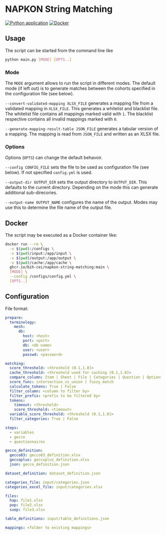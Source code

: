# NAPKON String Matching

[![Python application](https://github.com/BIH-CEI/napkon-string-matching/actions/workflows/python-app.yml/badge.svg)](https://github.com/BIH-CEI/napkon-string-matching/actions/workflows/python-app.yml)
[![Docker](https://github.com/BIH-CEI/napkon-string-matching/actions/workflows/docker-publish.yml/badge.svg)](https://github.com/BIH-CEI/napkon-string-matching/actions/workflows/docker-publish.yml)

## Usage

The script can be started from the command line like

```bash
python main.py [MODE] [OPTS..]
```

### Mode

The `MODE` argument allows to run the script in different modes. The default mode (if left out) is to generate matches between the cohorts specified in the configuration file (see below).

`--convert-validated-mapping XLSX_FILE` generates a mapping file from a validated mapping in `XLSX_FILE`. This generates a whitelist and blacklist file. The whitelist file contains all mappings marked valid with `1`. The blacklist respective contains all invalid mappings marked with `0`.

`--generate-mapping-result-table JSON_FILE` generates a tabular version of a mapping. The mapping is read from `JSON_FILE` and written as an XLSX file.

### Options

Options (`OPTS`) can change the default behavoir.

`--config CONFIG_FILE` sets the file to be used as configuration file (see below). If not specified `config.yml` is used.

`--output-dir OUTPUT_DIR` sets the output directory to `OUTPUT_DIR`. This defaults to the current directory. Depending on the mode this can generate additional sub-direcories.

`--output-name OUTPUT_NAME` configures the name of the output. Modes may use this to determine the file name of the output file.

## Docker

The script may be executed as a Docker container like:

```bash
docker run --rm \
  -v $(pwd):/configs \
  -v $(pwd)/input:/app/input \
  -v $(pwd)/output:/app/output \
  -v $(pwd)/cache:/app/cache \
  ghcr.io/bih-cei/napkon-string-matching:main \
  [MODE] \
  --config /configs/config.yml \
  [OPTS..]
```

## Configuration

File format:

```yaml
prepare:
  terminology:
    mesh:
      db:
        host: <host>
        port: <port>
        db: <db name>
        user: <user>
        passwd: <password>

matching:
  score_threshold: <threshold (0.1,1.0]>
  cache_threshold: <threshold used for caching (0.1,1.0]>
  compare_column: Item | Sheet | File | Categories | Question | Options | Term | Tokens | TokenIds | TokenMatch | Identifier | Matches
  score_func: intersection_vs_union | fuzzy_match
  calculate_tokens: True | False
  filter_column: <column to filter by>
  filter_prefix: <prefix to be filtered by>
  tokens:
    timeout: <threshold>
    score_threshold: <timeout>
  variable_score_threshold: <threshold (0.1,1.0]>
  filter_categories: True | False

steps:
  - variables
  - gecco
  - questionnaires

gecco_definition:
  gecco83: gecco83_definition.xlsx
  geccoplus: geccoplus_definition.xlsx
  json: gecco_definition.json

dataset_definition: dataset_definition.json

categories_file: input/categories.json
categories_excel_file: input/categories.xlsx

files:
  hap: file1.xlsx
  pop: file2.xlsx
  suep: file3.xlsx

table_definitions: input/table_definitions.json

mappings: <folder to existing mappings>
```
